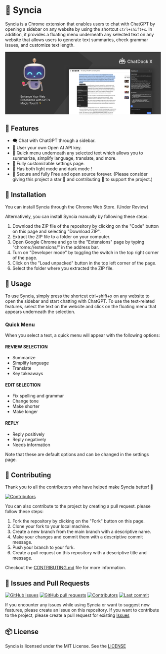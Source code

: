 # 🌟 Syncia

Syncia is a Chrome extension that enables users to chat with ChatGPT by opening a sidebar on any website by using the shortcut `ctrl+shift+x`. In addition, it provides a floating menu underneath any selected text on any website that allows users to generate text summaries, check grammar issues, and customize text length.

![Syncia preview](preview.png)

## 🦾 Features

- 🗨️ Chat with ChatGPT through a sidebar.
- 🔑 User your own Open AI API key.
- 📜 Quick menu underneath any selected text which allows you to summarize, simplify language, translate, and more.
- 💯 Fully customizable settings page.
- 🎨 Has both light mode and dark mode !
- 🔐 Secure and fully Free and open source forever. (Please consider giving this project a star 🌟 and contributing 💖 to support the project.)


## 🐳 Installation

You can install Syncia through the Chrome Web Store. (Under Review)

Alternatively, you can install Syncia manually by following these steps:

1. Download the ZIP file of the repository by clicking on the "Code" button on this page and selecting "Download ZIP".
2. Extract the ZIP file to a folder on your computer.
3. Open Google Chrome and go to the "Extensions" page by typing "chrome://extensions/" in the address bar.
4. Turn on "Developer mode" by toggling the switch in the top right corner of the page.
5. Click on the "Load unpacked" button in the top left corner of the page.
6. Select the folder where you extracted the ZIP file.

## 💫 Usage

To use Syncia, simply press the shortcut ctrl+shift+x on any website to open the sidebar and start chatting with ChatGPT. To use the text-related features, select the text on the website and click on the floating menu that appears underneath the selection.

### Quick Menu

When you select a text, a quick menu will appear with the following options:

#### REVIEW SELECTION

- Summarize
- Simplify language
- Translate
- Key takeaways

#### EDIT SELECTION

- Fix spelling and grammar
- Change tone
- Make shorter
- Make longer

#### REPLY

- Reply positively
- Reply negatively
- Needs information

Note that these are default options and can be changed in the settings page.

## 💖 Contributing

Thank you to all the contributors who have helped make Syncia better! 👏

[![Contributors](https://contrib.rocks/image?repo=Royal-lobster/Syncia)](https://github.com/Royal-lobster/Syncia/graphs/contributors)

You can also contribute to the project by creating a pull request. please follow these steps:

1. Fork the repository by clicking on the "Fork" button on this page.
2. Clone your fork to your local machine.
3. Create a new branch from the main branch with a descriptive name.
4. Make your changes and commit them with a descriptive commit message.
5. Push your branch to your fork.
6. Create a pull request on this repository with a descriptive title and message.

Checkout the [CONTRIBUTING.md](
    https://github.com/Royal-lobster/Syncia/blob/main/CONTRIBUTING.md
) file for more information. 

## 🔎 Issues and Pull Requests

[![GitHub issues](https://flat.badgen.net/github/issues/Royal-lobster/Syncia)](https://github.com/Royal-lobster/Syncia/issues)
[![GitHub pull requests](https://flat.badgen.net/github/prs/Royal-lobster/Syncia)](https://github.com/Royal-lobster/Syncia/pulls)
[![Contributors](https://flat.badgen.net/github/contributors/Royal-lobster/Syncia)](https://github.com/Royal-lobster/Syncia/graphs/contributors)
[![Last commit](https://flat.badgen.net/github/last-commit/Royal-lobster/Syncia)](https://github.com/Royal-lobster/Syncia/commits/main)


If you encounter any issues while using Syncia or want to suggest new features, please create an issue on this repository. If you want to contribute to the project, please create a pull request for existing [Issues](https://github.com/Royal-lobster/Syncia/issues?q=is%3Aissue+is%3Aopen+sort%3Aupdated-desc)

## 📦 License

Syncia is licensed under the MIT License. See the [LICENSE](https://github.com/Royal-lobster/Syncia/blob/main/LICENSE)

